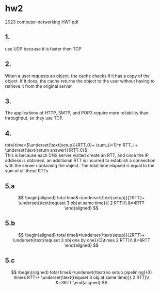 # hw2

[2023 computer-networking HW1.pdf](../../assets/pdf/computer_networkingHW2.pdf)

## 1.
use UDP  because it is faster then TCP
## 2.
When a user requests an object, the cache checks if it has a copy of the object. If it does, the cache returns the object to the user without having to retrieve it from the original server
## 3.
The applications of HTTP, SMTP, and POP3 require more reliability than throughput, so they use TCP.
## 4.
total time=$\underset{\text{setup}}{RTT_0}+ \sum_{i=1}^n RTT_i + \underset{\text{return answer}}{RTT_0}$<br>
This is because each DNS server visited create an RTT, and once the IP address is obtained, an additional RTT is incurred to establish a connection with the server containing the object. The total time elapsed is equal to the sum of all these RTTs 
## 5.a
$$
\begin{aligned}
total time&=\underset{\text{setup}}{2RTT}+ \underset{\text{requset 3 obj at same time}}{ 2 RTT}\\
&=4RTT
\end{aligned}
$$
## 5.b
$$
\begin{aligned}
total time&=\underset{\text{setup}}{2RTT}+ \underset{\text{requset 3 obj one by one}}{3\times 2 RTT}\\
&=8RTT
\end{aligned}
$$

## 5.c
$$
\begin{aligned}
total time&=\underset{\text{no setup pipelining}}{0 \times RTT}+ \underset{\text{requset 3 obj at same time}}{ 2 RTT}\\
&=3RTT
\end{aligned}
$$